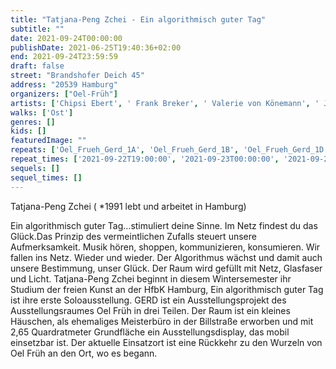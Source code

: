 ```yaml
---
title: "Tatjana-Peng Zchei - Ein algorithmisch guter Tag"
subtitle: ""
date: 2021-09-24T00:00:00
publishDate: 2021-06-25T19:40:36+02:00
end: 2021-09-24T23:59:59
draft: false
street: "Brandshofer Deich 45"
address: "20539 Hamburg"
organizers: ["Oel-Früh"]
artists: ['Chipsi Ebert', ' Frank Breker', ' Valerie von Könemann', ' Jil Lahr', ' Tatjana-Peng Zchei']
walks: ['Ost']
genres: []
kids: []
featuredImage: ""
repeats: ['Oel_Frueh_Gerd_1A', 'Oel_Frueh_Gerd_1B', 'Oel_Frueh_Gerd_1D', 'Oel_Frueh_Gerd_1E']
repeat_times: ['2021-09-22T19:00:00', '2021-09-23T00:00:00', '2021-09-25T00:00:00', '2021-09-26T00:00:00']
sequels: []
sequel_times: []
---
```


Tatjana-Peng Zchei ( \*1991 lebt und arbeitet in Hamburg)

Ein algorithmisch guter Tag…stimuliert deine Sinne. Im Netz findest du das Glück.Das Prinzip des vermeintlichen Zufalls steuert unsere Aufmerksamkeit. Musik hören, shoppen, kommunizieren, konsumieren. Wir fallen ins Netz. Wieder und wieder. Der Algorithmus wächst und damit auch unsere Bestimmung, unser Glück. Der Raum wird gefüllt mit Netz, Glasfaser und Licht. Tatjana-Peng Zchei beginnt in diesem Wintersemester ihr Studium der freien Kunst an der HfbK Hamburg, Ein algorithmisch guter Tag ist ihre erste Soloausstellung. GERD ist ein Ausstellungsprojekt des Ausstellungsraumes Oel Früh in drei Teilen. Der Raum ist ein kleines Häuschen, als ehemaliges Meisterbüro in der Billstraße erworben und mit 2,65  Quardratmeter  Grundfläche ein Ausstellungsdisplay, das mobil einsetzbar ist. Der aktuelle Einsatzort ist eine Rückkehr zu den Wurzeln von Oel Früh an den Ort, wo es begann.